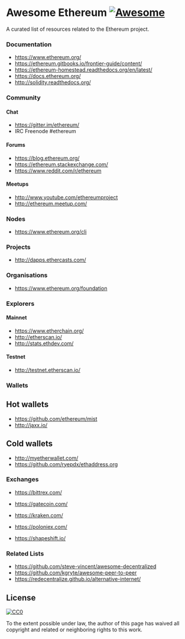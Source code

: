 # Awesome Ethereum [![Awesome](https://cdn.rawgit.com/sindresorhus/awesome/d7305f38d29fed78fa85652e3a63e154dd8e8829/media/badge.svg)](https://github.com/sindresorhus/awesome)

A curated list of resources related to the Ethereum project.

### Documentation

* https://www.ethereum.org/
* https://ethereum.gitbooks.io/frontier-guide/content/
* https://ethereum-homestead.readthedocs.org/en/latest/
* https://docs.ethereum.org/
* http://solidity.readthedocs.org/

### Community

#### Chat

* https://gitter.im/ethereum/
* IRC Freenode #ethereum

#### Forums

* https://blog.ethereum.org/
* https://ethereum.stackexchange.com/
* https://www.reddit.com/r/ethereum

#### Meetups

* http://www.youtube.com/ethereumproject
* http://ethereum.meetup.com/

### Nodes

* https://www.ethereum.org/cli

### Projects

* http://dapps.ethercasts.com/

### Organisations

* https://www.ethereum.org/foundation

### Explorers

#### Mainnet

* https://www.etherchain.org/
* http://etherscan.io/
* http://stats.ethdev.com/

#### Testnet

* http://testnet.etherscan.io/

### Wallets

## Hot wallets

* https://github.com/ethereum/mist
* http://jaxx.io/

## Cold wallets

* http://myetherwallet.com/
* https://github.com/ryepdx/ethaddress.org

### Exchanges

* https://bittrex.com/
* https://gatecoin.com/
* https://kraken.com/
* https://poloniex.com/

* https://shapeshift.io/

### Related Lists

* https://github.com/steve-vincent/awesome-decentralized
* https://github.com/kgryte/awesome-peer-to-peer
* https://redecentralize.github.io/alternative-internet/

## License

[![CC0](https://i.creativecommons.org/p/zero/1.0/88x31.png)](https://creativecommons.org/publicdomain/zero/1.0/)

To the extent possible under law, the author of this page has waived all copyright and related or neighboring rights to this work.

